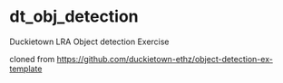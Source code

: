 # dt_obj_detection
Duckietown LRA Object detection Exercise

cloned from https://github.com/duckietown-ethz/object-detection-ex-template
